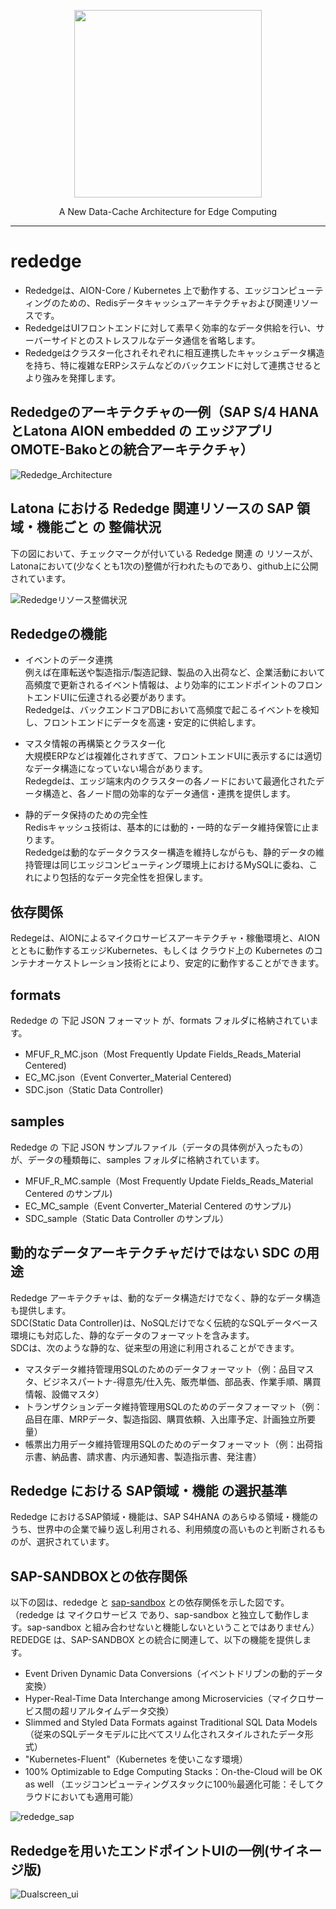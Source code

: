 <p align="center">
  <img src="https://user-images.githubusercontent.com/91356865/142156559-fd20d286-80ed-45e7-a915-661d72ad05e0.png" width="300">
</p>
<p align="center">
  A New Data-Cache Architecture for Edge Computing
</p>

***

# rededge   

* Rededgeは、AION-Core / Kubernetes 上で動作する、エッジコンピューティングのための、Redisデータキャッシュアーキテクチャおよび関連リソースです。  
* RededgeはUIフロントエンドに対して素早く効率的なデータ供給を行い、サーバーサイドとのストレスフルなデータ通信を省略します。  
* Rededgeはクラスター化されそれぞれに相互連携したキャッシュデータ構造を持ち、特に複雑なERPシステムなどのバックエンドに対して連携させるとより強みを発揮します。

## Rededgeのアーキテクチャの一例（SAP S/4 HANAとLatona AION embedded の エッジアプリOMOTE-Bakoとの統合アーキテクチャ）

![Rededge_Architecture](Documents/rededge_architecture.png)

## Latona における Rededge 関連リソースの SAP 領域・機能ごと の 整備状況
下の図において、チェックマークが付いている Rededge 関連 の リソースが、Latonaにおいて(少なくとも1次の)整備が行われたものであり、github上に公開されています。

![Rededgeリソース整備状況](Documents/rededge_sandbox_1219.png)


## Rededgeの機能

 * イベントのデータ連携       
  例えば在庫転送や製造指示/製造記録、製品の入出荷など、企業活動において高頻度で更新されるイベント情報は、より効率的にエンドポイントのフロントエンドUIに伝達される必要があります。  
  Rededgeは、バックエンドコアDBにおいて高頻度で起こるイベントを検知し、フロントエンドにデータを高速・安定的に供給します。    
  
 * マスタ情報の再構築とクラスター化    
  大規模ERPなどは複雑化されすぎて、フロントエンドUIに表示するには適切なデータ構造になっていない場合があります。  
  Redegdeは、エッジ端末内のクラスターの各ノードにおいて最適化されたデータ構造と、各ノード間の効率的なデータ通信・連携を提供します。  
   
 * 静的データ保持のための完全性  
  Redisキャッシュ技術は、基本的には動的・一時的なデータ維持保管に止まります。  
  Rededgeは動的なデータクラスター構造を維持しながらも、静的データの維持管理は同じエッジコンピューティング環境上におけるMySQLに委ね、これにより包括的なデータ完全性を担保します。
   
## 依存関係

Redegeは、AIONによるマイクロサービスアーキテクチャ・稼働環境と、AIONとともに動作するエッジKubernetes、もしくは クラウド上の Kubernetes のコンテナオーケストレーション技術とにより、安定的に動作することができます。   
  
## formats  

Rededge の 下記 JSON フォーマット が、formats フォルダに格納されています。

 * MFUF_R_MC.json（Most Frequently Update Fields_Reads_Material Centered) 
 * EC_MC.json（Event Converter_Material Centered) 
 * SDC.json（Static Data Controller)
 
## samples

Rededge の 下記 JSON サンプルファイル（データの具体例が入ったもの）が、データの種類毎に、samples フォルダに格納されています。  

* MFUF_R_MC.sample（Most Frequently Update Fields_Reads_Material Centered のサンプル)   
* EC_MC_sample（Event Converter_Material Centered のサンプル)  
* SDC_sample（Static Data Controller のサンプル）  

## 動的なデータアーキテクチャだけではない SDC の用途

Rededge アーキテクチャは、動的なデータ構造だけでなく、静的なデータ構造も提供します。  
SDC(Static Data Controller)は、NoSQLだけでなく伝統的なSQLデータベース環境にも対応した、静的なデータのフォーマットを含みます。  
SDCは、次のような静的な、従来型の用途に利用されることができます。  

* マスタデータ維持管理用SQLのためのデータフォーマット（例：品目マスタ、ビジネスパートナ-得意先/仕入先、販売単価、部品表、作業手順、購買情報、設備マスタ）  
* トランザクションデータ維持管理用SQLのためのデータフォーマット（例：品目在庫、MRPデータ、製造指図、購買依頼、入出庫予定、計画独立所要量）  
* 帳票出力用データ維持管理用SQLのためのデータフォーマット（例：出荷指示書、納品書、請求書、内示通知書、製造指示書、発注書）  

## Rededge における SAP領域・機能 の選択基準
Rededge におけるSAP領域・機能は、SAP S4HANA のあらゆる領域・機能のうち、世界中の企業で繰り返し利用される、利用頻度の高いものと判断されるものが、選択されています。  

## SAP-SANDBOXとの依存関係

以下の図は、rededge と [sap-sandbox](https://github.com/latonaio/sap-sandbox) との依存関係を示した図です。（rededge は マイクロサービス であり、sap-sandbox と独立して動作します。sap-sandbox と組み合わせないと機能しないということではありません）  
REDEDGE は、SAP-SANDBOX との統合に関連して、以下の機能を提供します。

* Event Driven Dynamic Data Conversions（イベントドリブンの動的データ変換）  
* Hyper-Real-Time Data Interchange among Microservicies（マイクロサービス間の超リアルタイムデータ交換）
* Slimmed and Styled Data Formats against Traditional SQL Data Models（従来のSQLデータモデルに比べてスリム化されスタイルされたデータ形式）
* "Kubernetes-Fluent"（Kubernetes を使いこなす環境）
* 100% Optimizable to Edge Computing Stacks：On-the-Cloud will be OK as well （エッジコンピューティングスタックに100％最適化可能：そしてクラウドにおいても適用可能）

![rededge_sap](Documents/rededge_sap.png)

## Rededgeを用いたエンドポイントUIの一例(サイネージ版)   
![Dualscreen_ui](Documents/signage_dual_screen.PNG)   
